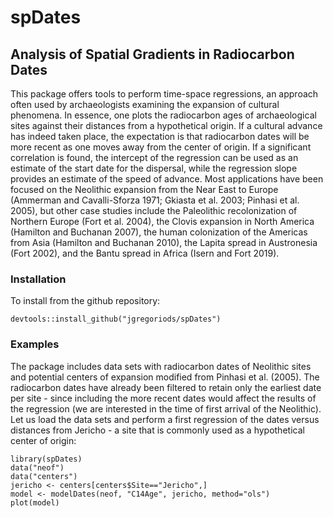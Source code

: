 <h1>spDates</h1>
<h2>Analysis of Spatial Gradients in Radiocarbon Dates</h2>

<p>This package offers tools to perform time-space regressions, an approach often used by archaeologists examining the expansion of cultural phenomena. In essence, one plots the radiocarbon ages of archaeological sites against their distances from a hypothetical origin. If a cultural advance has indeed taken place, the expectation is that radiocarbon dates will be more recent as one moves away from the center of origin. If a significant correlation is found, the intercept of the regression can be used as an estimate of the start date for the dispersal, while the regression slope provides an estimate of the speed of advance. Most applications have been focused on the Neolithic expansion from the Near East to Europe (Ammerman and Cavalli-Sforza 1971; Gkiasta et al. 2003; Pinhasi et al. 2005), but other case studies include the Paleolithic recolonization of Northern Europe (Fort et al. 2004), the Clovis expansion in North America (Hamilton and Buchanan 2007), the human colonization of the Americas from Asia (Hamilton and Buchanan 2010), the Lapita spread in Austronesia (Fort 2002), and the Bantu spread in Africa (Isern and Fort 2019).</p>

<h3>Installation</h3>

<p>To install from the github repository:</p>

<pre><code>devtools::install_github("jgregoriods/spDates")</pre></code>

<h3>Examples</h3>

<p>The package includes data sets with radiocarbon dates of Neolithic sites and potential centers of expansion modified from Pinhasi et al. (2005). The radiocarbon dates have already been filtered to retain only the earliest date per site - since including the more recent dates would affect the results of the regression (we are interested in the time of first arrival of the Neolithic). Let us load the data sets and perform a first regression of the dates versus distances from Jericho - a site that is commonly used as a hypothetical center of origin:</p>

<pre><code>library(spDates)
data("neof")
data("centers")
jericho <- centers[centers$Site=="Jericho",]
model <- modelDates(neof, "C14Age", jericho, method="ols")
plot(model)</pre></code>
